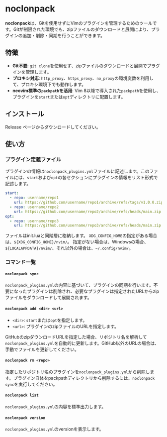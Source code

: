 # noclonpack

**noclonpack**は、Gitを使用せずにVimのプラグインを管理するためのツールです。Gitが制限された環境でも、zipファイルのダウンロードと展開により、プラグインの追加・削除・同期を行うことができます。

## 特徴

* **Git不要**: `git clone`を使用せず、zipファイルのダウンロードと展開でプラグインを管理します。
* **プロキシ対応**: `http_proxy`、`https_proxy`、`no_proxy`の環境変数を利用して、プロキシ環境下でも動作します。
* **neovim標準の`packpath`を活用**: Vim 8以降で導入された`packpath`を使用し、プラグインを`start`または`opt`ディレクトリに配置します。

## インストール

Release ページからダウンロードしてください。


## 使い方

### プラグイン定義ファイル

プラグインの情報は`noclonpack_plugins.yml`ファイルに記述します。このファイルには、`start`および`opt`の各セクションにプラグインの情報をリスト形式で記述します。

```yml
start:
  - repo: username/repo1
    url: https://github.com/username/repo1/archive/refs/tags/v1.0.0.zip
  - repo: username/repo2
    url: https://github.com/username/repo2/archive/refs/heads/main.zip
opt:
  - repo: username/repo3
    url: https://github.com/username/repo3/archive/refs/heads/main.zip
```

ファイルはinit.luaと同階層に格納します。
`XDG_CONFIG_HOME`の指定がある場合は、`${XDG_CONFIG_HOME}/nvim/`。
指定がない場合は、Windowsの場合、`${LOCALAPPDATA}/nvim/`、それ以外の場合は、`~/.config/nvim/`。


### コマンド一覧

#### `noclonpack sync`

`noclonpack_plugins.yml`の内容に基づいて、プラグインの同期を行います。不要になったプラグインは削除され、必要なプラグインは指定されたURLからzipファイルをダウンロードして展開されます。


#### `noclonpack add <dir> <url>`

* `<dir>`: `start`または`opt`を指定します。
* `<url>`: プラグインのzipファイルのURLを指定します。

GitHubのzipダウンロードURLを指定した場合、リポジトリ名を解析して`noclonpack_plugins.yml`を自動的に更新します。GitHub以外のURLの場合は、手動でファイルを更新してください。


#### `noclonpack rm <repo>`

指定したリポジトリ名のプラグインを`noclonpack_plugins.yml`から削除します。プラグイン自体をpackpathディレクトリから削除するには、`noclonpack sync`を実行してください。


#### `noclonpack list`

`noclonpack_plugins.yml`の内容を標準出力します。


#### `noclonpack version`

`noclonpack_plugins.yml`のversionを表示します。


